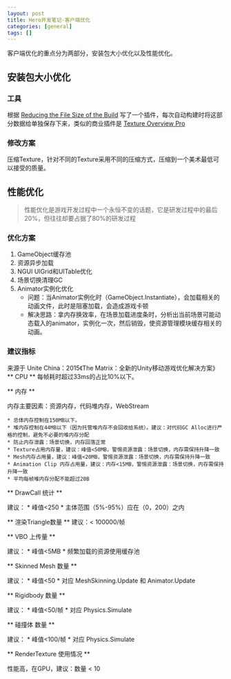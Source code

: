 ```yaml
---
layout: post
title: Hero开发笔记-客户端优化
categories: [general]
tags: []
---
```


客户端优化的重点分为两部分，安装包大小优化以及性能优化。

## 安装包大小优化 ##

### 工具 ###
根据 [Reducing the File Size of the Build](http://docs.unity3d.com/Manual/ReducingFilesize.html) 写了一个插件，每次自动构建时将这部分数据给单独保存下来，类似的商业插件是 [Texture Overview Pro](https://kharma.unity3d.com/en/#!/content/10832)

### 修改方案 ###

压缩Texture，针对不同的Texture采用不同的压缩方式，压缩到一个美术最低可以接受的质量。

## 性能优化 ##

> 性能优化是游戏开发过程中一个永恒不变的话题，它是研发过程中的最后20%，但往往却要占据了80%的研发过程

### 优化方案 ###

1. GameObject缓存池
1. 资源异步加载
1. NGUI UIGrid和UITable优化
1. 场景切换清理GC
1. Animator实例化优化
	* 问题：当Animator实例化时（GameObject.Instantiate），会加载相关的动画文件，此时是阻塞加载，会造成游戏卡顿
	* 解决思路：拿内存换效率，在场景加载进度条时，分析出当前场景可能动态载入的animator，实例化一次，然后销毁，使资源管理模块缓存相关的动画。


### 建议指标 ###

来源于 Unite China：2015《The Matrix：全新的Unity移动游戏优化解决方案》
** CPU ** 每帧耗时超过33ms的占比10%以下。

** 内存 ** 

内存主要因素：资源内存，代码堆内存，WebStream

	* 总体内存控制在150MB以下。
	* 堆内存控制在44MB以下（因为托管堆内存不会回收给系统）。建议：对代码GC Alloc进行严格的控制，避免不必要的堆内存分配
	* 防止内存泄露：场景切换，内存回落正常
	* Texture占用内存量，建议：峰值<50MB，警惕资源泄露：场景切换，内存需保持升降一致
	* Mesh内存占用量，建议：峰值<20MB，警惕资源泄露：场景切换，内存需保持升降一致
	* Animation Clip 内存占用量，建议：内存<15MB，警惕资源泄露：场景切换，内存需保持升降一致
	* 平均每帧堆内存分配不能超过20B


** DrawCall 统计 **

建议：
	* 峰值<250
	* 主体范围（5%-95%）应在（0，200）之内

** 渲染Triangle数量 ** 建议：< 100000/帧

** VBO 上传量 **

建议：
	* 峰值<5MB
	* 频繁加载的资源使用缓存池

** Skinned Mesh 数量 **

建议：
	* 峰值<50
	* 对应 MeshSkinning.Update 和 Animator.Update

** Rigidbody 数量 **

建议：
	* 峰值<50/帧
	* 对应 Physics.Simulate


** 碰撞体 数量 **

建议：
	* 峰值<100/帧
	* 对应 Physics.Simulate


** RenderTexture 使用情况 ** 

性能高，在GPU，建议：数量 < 10

